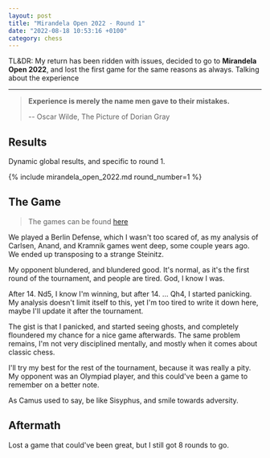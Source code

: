 ```yaml
---
layout: post
title: "Mirandela Open 2022 - Round 1"
date: "2022-08-18 10:53:16 +0100"
category: chess
---
```


TL&DR: My return has been ridden with issues, decided to go to
**Mirandela Open 2022**,
and lost the first game for the same reasons as always. Talking about the
experience

---

> **Experience is merely the name men gave to their mistakes.**
>
>  -- Oscar Wilde, The Picture of Dorian Gray

## Results

Dynamic global results, and specific to round 1.

{% include mirandela_open_2022.md round_number=1 %}

## The Game

> The games can be found [here]({{site.url}}/res/mirandela-open.pgn)

We played a Berlin Defense, which I wasn't too scared of, as my analysis of
Carlsen, Anand, and Kramnik games went deep, some couple years ago. We ended
up transposing to a strange Steinitz.

My opponent blundered, and blundered good. It's normal, as it's the first
round of the tournament, and people are tired. God, I know I was.

After 14. Nd5, I know I'm winning, but after 14. ... Qh4, I started panicking.
My analysis doesn't limit itself to this, yet I'm too tired to write it down
here, maybe I'll update it after the tournament.

The gist is that I panicked, and started seeing ghosts, and completely
floundered my chance for a nice game afterwards. The same problem remains, I'm
not very disciplined mentally, and mostly when it comes about classic chess.

I'll try my best for the rest of the tournament, because it was really a pity.
My opponent was an Olympiad player, and this could've been a game to remember
on a better note.

As Camus used to say, be like Sisyphus, and smile towards adversity.

## Aftermath

Lost a game that could've been great, but I still got 8 rounds to go.

